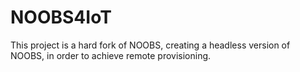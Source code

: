 # NOOBS4IoT
This project is a hard fork of NOOBS, creating a headless version of NOOBS, in order to achieve remote provisioning.
